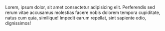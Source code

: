 Lorem, ipsum dolor, sit amet consectetur adipisicing elit. Perferendis sed rerum vitae accusamus molestias facere nobis dolorem tempora cupiditate, natus cum quia, similique! Impedit earum repellat, sint sapiente odio, dignissimos! 

